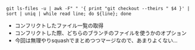 ```
git ls-files -u | awk -F" " '{ print "git checkout --theirs " $4 }' | sort | uniq | while read line; do ${line}; done
```

* コンフリクトしたファイル一覧の取得
* コンフリクトした際、どちらのブランチのファイルを使うかのオプション
* 今回は無理やりsquashでまとめつつマージなので、あまりよくない…
